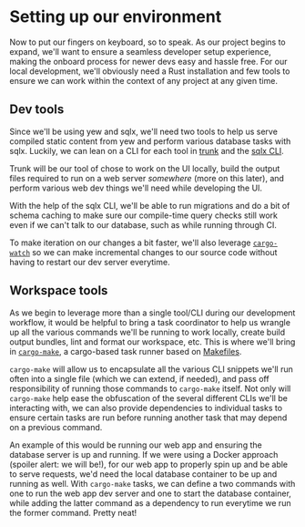 # Setting up our environment

Now to put our fingers on keyboard, so to speak. As our project begins to expand, we'll want to ensure a seamless developer setup experience, making the onboard process for newer devs easy and hassle free. For our local development, we'll obviously need a Rust installation and few tools to ensure we can work within the context of any project at any given time.

## Dev tools

Since we'll be using yew and sqlx, we'll need two tools to help us serve compiled static content from yew and perform various database tasks with sqlx. Luckily, we can lean on a CLI for each tool in [trunk](https://trunkrs.dev/) and the [sqlx CLI](https://lib.rs/crates/sqlx-cli/).

Trunk will be our tool of chose to work on the UI locally, build the output files required to run on a web server _somewhere_ (more on this later), and perform various web dev things we'll need while developing the UI.

With the help of the sqlx CLI, we'll be able to run migrations and do a bit of schema caching to make sure our compile-time query checks still work even if we can't talk to our database, such as while running through CI.

To make iteration on our changes a bit faster, we'll also leverage [`cargo-watch`](https://lib.rs/crates/cargo-watch/) so we can make incremental changes to our source code without having to restart our dev server everytime.

## Workspace tools

As we begin to leverage more than a single tool/CLI during our development workflow, it would be helpful to bring a task coordinator to help us wrangle up all the various commands we'll be running to work locally, create build output bundles, lint and format our workspace, etc. This is where we'll bring in [`cargo-make`](https://sagiegurari.github.io/cargo-make/), a cargo-based task runner based on [Makefiles](https://makefiletutorial.com/).

`cargo-make` will allow us to encapsulate all the various CLI snippets we'll run often into a single file (which we can extend, if needed), and pass off responsibility of running those commands to `cargo-make` itself. Not only will `cargo-make` help ease the obfuscation of the several different CLIs we'll be interacting with, we can also provide dependencies to individual tasks to ensure certain tasks are run before running another task that may depend on a previous command.

An example of this would be running our web app and ensuring the database server is up and running. If we were using a Docker approach (spoiler alert: we will be!), for our web app to properly spin up and be able to serve requests, we'd need the local database container to be up and running as well. With `cargo-make` tasks, we can define a two commands with one to run the web app dev server and one to start the database container, while adding the latter command as a dependency to run everytime we run the former command. Pretty neat!

